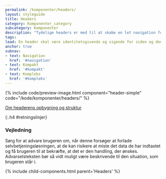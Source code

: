```yaml
---
permalink: /komponenter/headers/
layout: styleguide
title: Headers
category: Komponenter_category
subcategory: Komponenter
description: "Tydelige headers er med til at skabe en let navigation for brugeren og hjælper dermed brugeren med at finde vej."
tags: 
lead: En header skal være identitetsgivende og sigende for siden og dens indhold. Tydelige headers er med til at skabe en let navigation for brugeren og hjælper dermed brugeren med at finde vej.
anchor: true
subnav:
- text: Navigation
  href: '#navigation'
- text: Kompakt
  href: '#kompakt'
- text: Kompleks
  href: '#kompleks'
---
```


{% include code/preview-image.html component="header-simple" code="/kode/komponenter/headers/" %}

<a href="/komigang/regler-principper-layout/#header">Om headerens opbygning og struktur</a>

{:.h4 #retningslinjer}
### Vejledning

Sørg for at advare brugeren om, når denne forsøger at forlade selvbetjeningsløsningen, at de kan risikere at miste det data de har indtastet og få brugeren til at bekræfte, at det er den handling, der ønskes.
Advarselsteksten bør så vidt muligt være beskrivende til den situation, som brugeren står i.

{% include child-components.html parent='Headers' %}
